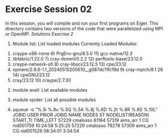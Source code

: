 # Exercise Session 02 #
In this session, you will compile and run your first programs on Eiger. This directory contains two versions of the code that were parallelized using MPI or OpenMP.
*Solutions Execrise 2* 

1. Module list:     List loaded modules
Currently Loaded Modules:
  1) craype-x86-rome                                 6) PrgEnv-gnu/8.5.0     11) gcc-native/12.3
  2) libfabric/1.22.0                                7) cray-dsmml/0.2.2     12) perftools-base/23.12.0
  3) craype-network-ofi                              8) cray-libsci/23.12.5  13) cpe/23.12
  4) xpmem/2.9.6-1.1_20240510205610__g087dc11fc19d   9) cray-mpich/8.1.28    14) cpeGNU/23.12
  5) cray/23.12                                     10) craype/2.7.30

2. module avail:    List available modules
3. module spider:   List all possible modules


4. squeue -o "%.5i %.8u %.5Q %.5A %.8j %.6D %.2t %.8R %.8S %.10L"
JOBID     USER PRIOR JOBID     NAME  NODES ST NODELIST(REASON) START_TI  TIME_LEFT
57229 cmalosso 81164 57319 aims_arr      1 CG nid001759 10:24:58    5:25:25
57229 cmalosso 79278 57309 aims_arr      1 CG nid001529 08:34:01    3:34:54
